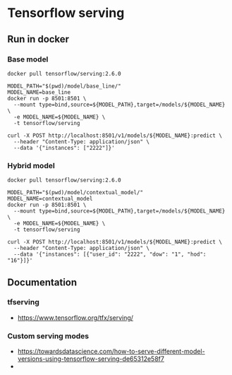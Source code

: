 # Tensorflow serving

## Run in docker

### Base model
```
docker pull tensorflow/serving:2.6.0

MODEL_PATH="$(pwd)/model/base_line/"
MODEL_NAME=base_line
docker run -p 8501:8501 \
  --mount type=bind,source=${MODEL_PATH},target=/models/${MODEL_NAME} \
  -e MODEL_NAME=${MODEL_NAME} \
  -t tensorflow/serving
```

```
curl -X POST http://localhost:8501/v1/models/${MODEL_NAME}:predict \
  --header "Content-Type: application/json" \
  --data '{"instances": ["2222"]}'

```
### Hybrid model
```
docker pull tensorflow/serving:2.6.0

MODEL_PATH="$(pwd)/model/contextual_model/"
MODEL_NAME=contextual_model
docker run -p 8501:8501 \
  --mount type=bind,source=${MODEL_PATH},target=/models/${MODEL_NAME} \
  -e MODEL_NAME=${MODEL_NAME} \
  -t tensorflow/serving
```

```
curl -X POST http://localhost:8501/v1/models/${MODEL_NAME}:predict \
  --header "Content-Type: application/json" \
  --data '{"instances": [{"user_id": "2222", "dow": "1", "hod": "16"}]}'

```

## Documentation
### tfserving
* https://www.tensorflow.org/tfx/serving/

### Custom serving modes
* https://towardsdatascience.com/how-to-serve-different-model-versions-using-tensorflow-serving-de65312e58f7
* 